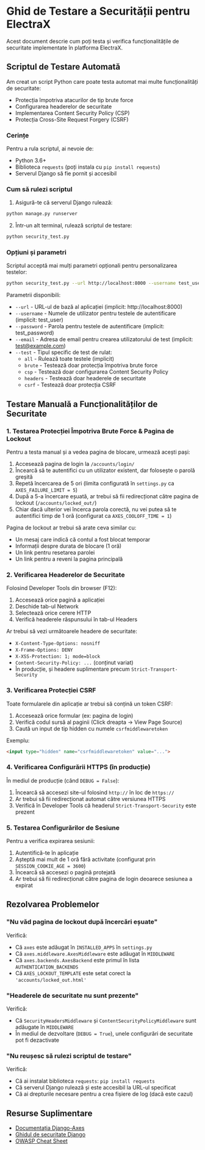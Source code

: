 # Ghid de Testare a Securității pentru ElectraX

Acest document descrie cum poți testa și verifica funcționalitățile de securitate implementate în platforma ElectraX.

## Scriptul de Testare Automată

Am creat un script Python care poate testa automat mai multe funcționalități de securitate:

- Protecția împotriva atacurilor de tip brute force
- Configurarea headerelor de securitate 
- Implementarea Content Security Policy (CSP)
- Protecția Cross-Site Request Forgery (CSRF)

### Cerințe

Pentru a rula scriptul, ai nevoie de:

- Python 3.6+
- Biblioteca `requests` (poți instala cu `pip install requests`)
- Serverul Django să fie pornit și accesibil

### Cum să rulezi scriptul

1. Asigură-te că serverul Django rulează:

```bash
python manage.py runserver
```

2. Într-un alt terminal, rulează scriptul de testare:

```bash
python security_test.py
```

### Opțiuni și parametri

Scriptul acceptă mai mulți parametri opționali pentru personalizarea testelor:

```bash
python security_test.py --url http://localhost:8000 --username test_user --password test_password --email test@example.com --test all
```

Parametrii disponibili:
- `--url` - URL-ul de bază al aplicației (implicit: http://localhost:8000)
- `--username` - Numele de utilizator pentru testele de autentificare (implicit: test_user)
- `--password` - Parola pentru testele de autentificare (implicit: test_password)
- `--email` - Adresa de email pentru crearea utilizatorului de test (implicit: test@example.com)
- `--test` - Tipul specific de test de rulat:
  - `all` - Rulează toate testele (implicit)
  - `brute` - Testează doar protecția împotriva brute force
  - `csp` - Testează doar configurarea Content Security Policy
  - `headers` - Testează doar headerele de securitate
  - `csrf` - Testează doar protecția CSRF

## Testare Manuală a Funcționalităților de Securitate

### 1. Testarea Protecției Împotriva Brute Force & Pagina de Lockout

Pentru a testa manual și a vedea pagina de blocare, urmează acești pași:

1. Accesează pagina de login la `/accounts/login/`
2. Încearcă să te autentifici cu un utilizator existent, dar folosește o parolă greșită
3. Repetă încercarea de 5 ori (limita configurată în `settings.py` ca `AXES_FAILURE_LIMIT = 5`)
4. După a 5-a încercare eșuată, ar trebui să fii redirecționat către pagina de lockout (`/accounts/locked_out/`)
5. Chiar dacă ulterior vei încerca parola corectă, nu vei putea să te autentifici timp de 1 oră (configurat ca `AXES_COOLOFF_TIME = 1`)

Pagina de lockout ar trebui să arate ceva similar cu:
- Un mesaj care indică că contul a fost blocat temporar
- Informații despre durata de blocare (1 oră)
- Un link pentru resetarea parolei
- Un link pentru a reveni la pagina principală

### 2. Verificarea Headerelor de Securitate

Folosind Developer Tools din browser (F12):

1. Accesează orice pagină a aplicației
2. Deschide tab-ul Network
3. Selectează orice cerere HTTP
4. Verifică headerele răspunsului în tab-ul Headers

Ar trebui să vezi următoarele headere de securitate:
- `X-Content-Type-Options: nosniff`
- `X-Frame-Options: DENY`
- `X-XSS-Protection: 1; mode=block`
- `Content-Security-Policy: ...` (conținut variat)
- În producție, și headere suplimentare precum `Strict-Transport-Security`

### 3. Verificarea Protecției CSRF

Toate formularele din aplicație ar trebui să conțină un token CSRF:

1. Accesează orice formular (ex: pagina de login)
2. Verifică codul sursă al paginii (Click dreapta -> View Page Source)
3. Caută un input de tip hidden cu numele `csrfmiddlewaretoken`

Exemplu:
```html
<input type="hidden" name="csrfmiddlewaretoken" value="...">
```

### 4. Verificarea Configurării HTTPS (în producție)

În mediul de producție (când `DEBUG = False`):

1. Încearcă să accesezi site-ul folosind `http://` în loc de `https://`
2. Ar trebui să fii redirecționat automat către versiunea HTTPS
3. Verifică în Developer Tools că headerul `Strict-Transport-Security` este prezent

### 5. Testarea Configurărilor de Sesiune

Pentru a verifica expirarea sesiunii:

1. Autentifică-te în aplicație
2. Așteptă mai mult de 1 oră fără activitate (configurat prin `SESSION_COOKIE_AGE = 3600`)
3. Încearcă să accesezi o pagină protejată
4. Ar trebui să fii redirecționat către pagina de login deoarece sesiunea a expirat

## Rezolvarea Problemelor

### "Nu văd pagina de lockout după încercări eșuate"

Verifică:
- Că `axes` este adăugat în `INSTALLED_APPS` în `settings.py`
- Că `axes.middleware.AxesMiddleware` este adăugat în `MIDDLEWARE`
- Că `axes.backends.AxesBackend` este primul în lista `AUTHENTICATION_BACKENDS`
- Că `AXES_LOCKOUT_TEMPLATE` este setat corect la `'accounts/locked_out.html'`

### "Headerele de securitate nu sunt prezente"

Verifică:
- Că `SecurityHeadersMiddleware` și `ContentSecurityPolicyMiddleware` sunt adăugate în `MIDDLEWARE`
- În mediul de dezvoltare (`DEBUG = True`), unele configurări de securitate pot fi dezactivate

### "Nu reușesc să rulezi scriptul de testare"

Verifică:
- Că ai instalat biblioteca `requests`: `pip install requests`
- Că serverul Django rulează și este accesibil la URL-ul specificat
- Că ai drepturile necesare pentru a crea fișiere de log (dacă este cazul)

## Resurse Suplimentare

- [Documentația Django-Axes](https://django-axes.readthedocs.io/)
- [Ghidul de securitate Django](https://docs.djangoproject.com/en/stable/topics/security/)
- [OWASP Cheat Sheet](https://cheatsheetseries.owasp.org/) 